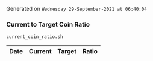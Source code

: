 Generated on `Wednesday 29-September-2021 at 06:40:04`

### Current to Target Coin Ratio
`current_coin_ratio.sh`

Date|Current|Target|Ratio
---|---|---|---
